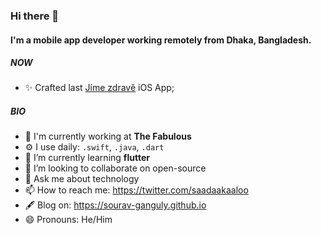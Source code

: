 
### Hi there 👋

#### I'm a mobile app developer working remotely from Dhaka, Bangladesh.


##### NOW

- ✨ Crafted last [Jíme zdravě](https://apps.apple.com/cz/app/j%C3%ADme-zdravě/id1021209578) iOS App;

##### BIO

- 🏢 I'm currently working at **The Fabulous**
- ⚙️ I use daily: `.swift`, `.java`, `.dart`
- 🌱 I’m currently learning **flutter**
- 👯 I’m looking to collaborate on open-source
- 💬 Ask me about technology
- 📫 How to reach me: https://twitter.com/saadaakaaloo
- 🖋 Blog on: https://sourav-ganguly.github.io
- 😄 Pronouns: He/Him
